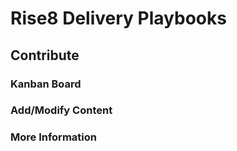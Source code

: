 # Rise8 Delivery Playbooks

## Contribute

### Kanban Board

### Add/Modify Content

### More Information
